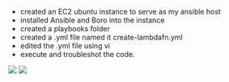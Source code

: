 - created an EC2 ubuntu instance to serve as my ansible host
- installed Ansible and Boro into the instance
- created a playbooks folder
- created a .yml file named it create-lambdafn.yml
- edited the .yml file using vi
- execute and troubleshot the code.

<img src="https://github.com/Mobolaji-Github/cil-internship-cohort-04/blob/069/Bada%20Mobolaji/Module%202/Bada%20Mobolaji%20ansible%20Task/images/ansible%20playbook.png?raw=true">

<img src="https://github.com/Mobolaji-Github/cil-internship-cohort-04/blob/069/Bada%20Mobolaji/Module%202/Bada%20Mobolaji%20ansible%20Task/images/ansible_lambda.png?raw=true">
